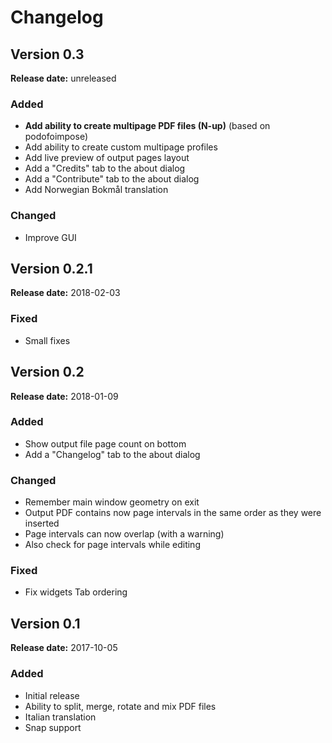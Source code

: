 # Changelog

## Version 0.3

**Release date:** unreleased

### Added
- **Add ability to create multipage PDF files (N-up)** (based on podofoimpose)
- Add ability to create custom multipage profiles
- Add live preview of output pages layout
- Add a "Credits" tab to the about dialog
- Add a "Contribute" tab to the about dialog
- Add Norwegian Bokmål translation

### Changed
- Improve GUI

## Version 0.2.1

**Release date:** 2018-02-03

### Fixed
- Small fixes

## Version 0.2

**Release date:** 2018-01-09

### Added
- Show output file page count on bottom
- Add a "Changelog" tab to the about dialog

### Changed
- Remember main window geometry on exit
- Output PDF contains now page intervals in the same order as they were inserted
- Page intervals can now overlap (with a warning)
- Also check for page intervals while editing

### Fixed
- Fix widgets Tab ordering

## Version 0.1

**Release date:** 2017-10-05

### Added
- Initial release
- Ability to split, merge, rotate and mix PDF files
- Italian translation
- Snap support
